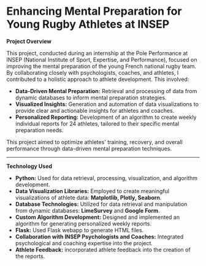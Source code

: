# Enhancing Mental Preparation for Young Rugby Athletes at INSEP


**Project Overview**

This project, conducted during an internship at the Pole Performance at INSEP (National Institute of Sport, Expertise, and Performance), focused on improving the mental preparation of the young French national rugby team. By collaborating closely with psychologists, coaches, and athletes, I contributed to a holistic approach to athlete development. This involved:

* **Data-Driven Mental Preparation:** Retrieval and processing of data from dynamic databases to inform mental preparation strategies.
* **Visualized Insights:** Generation and automation of data visualizations to provide clear and actionable insights for athletes and coaches.
* **Personalized Reporting:** Development of an algorithm to create weekly individual reports for 24 athletes, tailored to their specific mental preparation needs.

This project aimed to optimize athletes' training, recovery, and overall performance through data-driven mental preparation techniques.


---------------------------------------------------

**Technology Used**

* **Python:** Used for data retrieval, processing, visualization, and algorithm development.
* **Data Visualization Libraries:** Employed to create meaningful visualizations of athlete data: **Matplotlib, Plotly, Seaborn**.
* **Database Technologies:** Utilized for data retrieval and manipulation from dynamic databases: **LimeSurvey** and **Google Form**.
* **Custom Algorithm Development:** Designed and implemented an algorithm for generating personalized weekly reports.
* **Flask:** Used Flask webapp to generate HTML files.
* **Collaboration with INSEP Psychologists and Coaches:** Integrated psychological and coaching expertise into the project.
* **Athlete Feedback:** incorporated athlete feedback into the creation of the reports.

